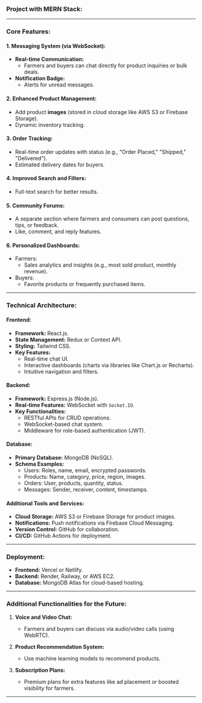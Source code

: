 ### **Project with MERN Stack:**

---

### **Core Features:**

#### 1. **Messaging System (via WebSocket):**
   - **Real-time Communication:**  
     - Farmers and buyers can chat directly for product inquiries or bulk deals.
   - **Notification Badge:**  
     - Alerts for unread messages.

#### 2. **Enhanced Product Management:**
   - Add product **images** (stored in cloud storage like AWS S3 or Firebase Storage).
   - Dynamic inventory tracking.

#### 3. **Order Tracking:**
   - Real-time order updates with status (e.g., "Order Placed," "Shipped," "Delivered").
   - Estimated delivery dates for buyers.

#### 4. **Improved Search and Filters:**
   - Full-text search for better results.

#### 5. **Community Forums:**
   - A separate section where farmers and consumers can post questions, tips, or feedback.
   - Like, comment, and reply features.

#### 6. **Personalized Dashboards:**
   - Farmers:  
     - Sales analytics and insights (e.g., most sold product, monthly revenue).  
   - Buyers:  
     - Favorite products or frequently purchased items.

---

### **Technical Architecture:**

#### **Frontend:**
- **Framework:** React.js.
- **State Management:** Redux or Context API.
- **Styling:** Tailwind CSS.
- **Key Features:**
  - Real-time chat UI.
  - Interactive dashboards (charts via libraries like Chart.js or Recharts).
  - Intuitive navigation and filters.

#### **Backend:**
- **Framework:** Express.js (Node.js).  
- **Real-time Features:** WebSocket with `Socket.IO`.  
- **Key Functionalities:**
  - RESTful APIs for CRUD operations.
  - WebSocket-based chat system.
  - Middleware for role-based authentication (JWT).

#### **Database:**
- **Primary Database:** MongoDB (NoSQL).  
- **Schema Examples:**
  - Users: Roles, name, email, encrypted passwords.
  - Products: Name, category, price, region, images.
  - Orders: User, products, quantity, status.
  - Messages: Sender, receiver, content, timestamps.

#### **Additional Tools and Services:**
- **Cloud Storage:** AWS S3 or Firebase Storage for product images.  
- **Notifications:** Push notifications via Firebase Cloud Messaging.  
- **Version Control:** GitHub for collaboration.  
- **CI/CD:** GitHub Actions for deployment.

---

### **Deployment:**
- **Frontend:** Vercel or Netlify.  
- **Backend:** Render, Railway, or AWS EC2.  
- **Database:** MongoDB Atlas for cloud-based hosting.

---


### **Additional Functionalities for the Future:**
1. **Voice and Video Chat:**  
   - Farmers and buyers can discuss via audio/video calls (using WebRTC).

2. **Product Recommendation System:**  
   - Use machine learning models to recommend products.

3. **Subscription Plans:**  
   - Premium plans for extra features like ad placement or boosted visibility for farmers.

---
